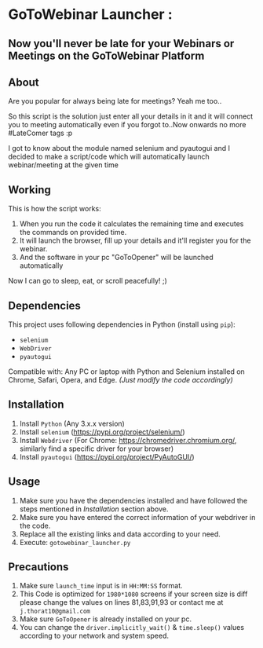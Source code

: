 # GoToWebinar Launcher : 
## Now you'll never be late for your Webinars or Meetings on the GoToWebinar Platform

## About

Are you popular for always being late for meetings? Yeah me too..
 
So this script is the solution just enter all your details in it and it will connect you to meeting automatically even if you forgot to..Now onwards no more #LateComer tags :p

I got to know about the module named selenium and pyautogui and I decided to make a script/code which will automatically launch webinar/meeting at the given time

## Working

This is how the script works:

1. When you run the code it calculates the remaining time and executes the commands on provided time.
2. It will launch the browser, fill up your details and it'll register you for the webinar.
3. And the software in your pc "GoToOpener" will be launched automatically


Now I can go to sleep, eat, or scroll peacefully! ;)

## Dependencies

This project uses following dependencies in Python (install using `pip`):

* `selenium`
* `WebDriver`
* `pyautogui`

Compatible with: Any PC or laptop with Python and Selenium installed on Chrome, Safari, Opera, and Edge. _(Just modify the code accordingly)_

## Installation

1. Install `Python` (Any 3.x.x version)
2. Install `selenium` (https://pypi.org/project/selenium/)
3. Install `Webdriver` (For Chrome: https://chromedriver.chromium.org/, similarly find a specific driver for your browser)
4. Install `pyautogui` (https://pypi.org/project/PyAutoGUI/)

## Usage

1. Make sure you have the dependencies installed and have followed the steps mentioned in _Installation_ section above.
2. Make sure you have entered the correct information of your webdriver in the code.
3. Replace all the existing links and data according to your need.
4. Execute: `gotowebinar_launcher.py`

## Precautions

1. Make sure `launch_time` input is in `HH:MM:SS` format.
2. This Code is optimized for `1980*1080` screens if your screen size is diff please change the values on 
   lines 81,83,91,93 or contact me at `j.thorat10@gmail.com`
3. Make sure `GoToOpener` is already installed on your pc.
4. You can change the `driver.implicitly_wait()` & `time.sleep()` values according to your network and system speed.
